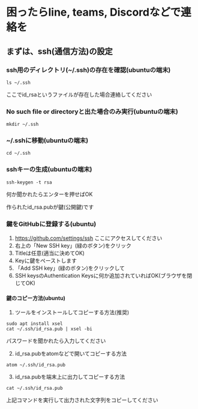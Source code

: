 # 困ったらline, teams, Discordなどで連絡を
## まずは、ssh(通信方法)の設定
### ssh用のディレクトリ(~/.ssh)の存在を確認(ubuntuの端末)
```
ls ~/.ssh
```
ここでid_rsaというファイルが存在した場合連絡してください

### No such file or directoryと出た場合のみ実行(ubuntuの端末)
```
mkdir ~/.ssh
```

### ~/.sshに移動(ubuntuの端末)
```
cd ~/.ssh
```

### sshキーの生成(ubuntuの端末)
```
ssh-keygen -t rsa
```
何か聞かれたらエンターを押せばOK

作られたid_rsa.pubが鍵(公開鍵)です

### 鍵をGitHubに登録する(ubuntu)
1. https://github.com/settings/ssh
ここにアクセスしてください
2. 右上の「New SSH key」(緑のボタン)をクリック
3. Titleは任意(適当に決めてOK)
4. Keyに鍵をペーストします
5. 「Add SSH key」(緑のボタン)をクリックして
6. SSH keysのAuthentication Keysに何か追加されていればOK(ブラウザを閉じてOK)

#### 鍵のコピー方法(ubuntu)
1. ツールをインストールしてコピーする方法(推奨)
```
sudo apt install xsel
cat ~/.ssh/id_rsa.pub | xsel -bi
```
パスワードを聞かれたら入力してください

2. id_rsa.pubをatomなどで開いてコピーする方法
```
atom ~/.ssh/id_rsa.pub
```

3. id_rsa.pubを端末上に出力してコピーする方法
```
cat ~/.ssh/id_rsa.pub
```
上記コマンドを実行して出力された文字列をコピーしてください
